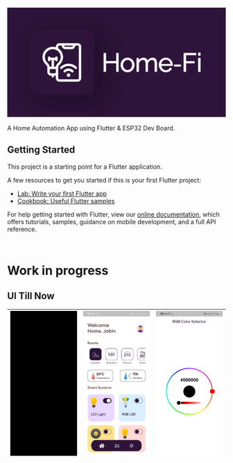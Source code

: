 <p align="center">
<img src="assets/readmeFiles/Home-Fi.png" width=700>
</p>

A Home Automation App using Flutter & ESP32 Dev Board.

## Getting Started

This project is a starting point for a Flutter application.

A few resources to get you started if this is your first Flutter project:

-   [Lab: Write your first Flutter app](https://flutter.dev/docs/get-started/codelab)
-   [Cookbook: Useful Flutter samples](https://flutter.dev/docs/cookbook)

For help getting started with Flutter, view our
[online documentation](https://flutter.dev/docs), which offers tutorials,
samples, guidance on mobile development, and a full API reference.

<br>

# Work in progress

## UI Till Now

| <img align="left" alt="Splash Screen" src="assets/readmeFiles/1_Splash.gif" width="250px" /> | <img align="left" alt="Welcome Screen" src="assets/readmeFiles/2_Dash.jpg" width="250px" /> | <img align="left" alt="Welcome Screen" src="assets/readmeFiles/3_RGB.jpg" width="250px" /> |
| -------------------------------------------------------------------------------------------- | ------------------------------------------------------------------------------------------- | ------------------------------------------------------------------------------------------ |
